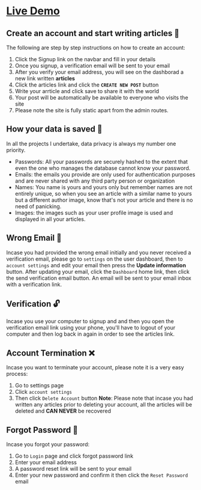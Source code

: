 # [Live Demo](https://developers-home.vercel.app/)

## Create an account and start writing articles 📝
The following are step by step instructions on how to create an account:
1. Click the Signup link on the navbar and fill in your details
2. Once you signup, a verification email will be sent to your email
3. After you verify your email address, you will see on the dashborad a new link written **articles**
4. Click the articles link and click the **`CREATE NEW POST`** button
5. Write your arrticle and click save to share it with the world
6. Your post will be automatically be available to everyone who visits the site
7. Please note the site is fully static apart from the admin routes.

## How your data is saved 🔐
In all the projects I undertake, data privacy is always my number one priority.
- Passwords: All your passwords are securely hashed to the extent that even  the one who manages the database cannot know your password.
- Emails: the emails you provide are only used for authentication purposes and are never shared with any third party person or organization
- Names: You name is yours and yours only but remember names are not entirely unique, so when you see an article with a similar name to yours but a different author image, know that's not your article and there is no need of panicking.
- Images: the images such as your user profile image is used and displayed in all your articles.

## Wrong Email 📧
Incase you had provided the wrong email initially and you never received a verification email, please go to `settings` on the user dashboard, then to `account settings` and edit your email then press the **Update information** button. After updating your email, click the `Dashboard` home link, then click the send verification email button. An email will be sent to your email inbox with a verification link.

## Verification 🔓
Incase you use your computer to signup and and then you open the verification email link using your phone, you'll have to logout of your computer and then log back in again in order to see the articles link.

## Account Termination ❌
Incase you want to terminate your account, please note it is a very easy process:
1. Go to settings page
2. Click `account settings`
3. Then click `Delete Account` button
**Note**: Please note that incase you had written any articles prior to deleting your account, all the articles will be deleted and **CAN NEVER** be recovered

## Forgot Password 🔑
Incase you forgot your password:
1. Go to `Login` page and click forgot password link
2. Enter your email address
3. A password reset link will be sent to your email
4. Enter your new password and confirm it then click the `Reset Password` email
  




